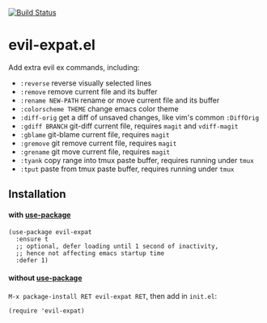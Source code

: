 [![Build Status](https://travis-ci.org/edkolev/evil-expat.svg?branch=master)](https://travis-ci.org/edkolev/evil-expat)

# evil-expat.el

Add extra evil ex commands, including:

- `:reverse` reverse visually selected lines
- `:remove` remove current file and its buffer
- `:rename NEW-PATH` rename or move current file and its buffer
- `:colorscheme THEME` change emacs color theme
- `:diff-orig` get a diff of unsaved changes, like vim's common `:DiffOrig`
- `:gdiff BRANCH` git-diff current file, requires `magit` and `vdiff-magit`
- `:gblame` git-blame current file, requires `magit`
- `:gremove` git remove current file, requires `magit`
- `:grename` git move current file, requires `magit`
- `:tyank` copy range into tmux paste buffer, requires running under `tmux`
- `:tput` paste from tmux paste buffer, requires running under `tmux`

## Installation

#### with [use-package](https://github.com/jwiegley/use-package)
``` emacs-lisp
(use-package evil-expat
  :ensure t
  ;; optional, defer loading until 1 second of inactivity,
  ;; hence not affecting emacs startup time
  :defer 1)
```

#### without [use-package](https://github.com/jwiegley/use-package)

`M-x package-install RET evil-expat RET`, then add in `init.el`:

`(require 'evil-expat)`
